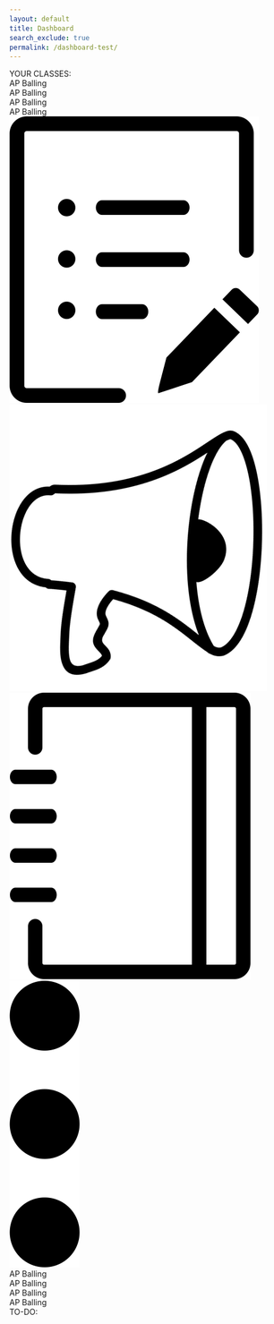 ```yaml
---
layout: default
title: Dashboard
search_exclude: true
permalink: /dashboard-test/
---
```


<div class="dashboard-container">
    <div class="user-classes">
        <div class="title-container">YOUR CLASSES:</div> <!-- arrgh!! -->
        <div class="class-container">
            <div class="class-row">
                <div class="class-item">
                    <div class="class-name">AP Balling</div>
                    <div class="class-buttons"></div>
                </div>
                <div class="class-item">
                    <div class="class-name">AP Balling</div>
                    <div class="class-buttons"></div>
                </div>
                <div class="class-item">
                    <div class="class-name">AP Balling</div>
                    <div class="class-buttons"></div>
                </div>
            </div>
            <div class="class-row">
                <div class="class-item">
                    <div class="class-name">AP Balling</div>
                    <div class="class-buttons">
                        <img src="../images/icons/assignment-icon.png" title="Assignments">
                        <img src="../images/icons/speaker-icon.png" title="Announcements">
                        <img src="../images/icons/gradebook-icon.png" title="Grades">
                        <img src="../images/icons/ellipsis-v-icon.png" title="Options">
                    </div>
                </div>
                <div class="class-item">
                    <div class="class-name">AP Balling</div>
                    <div class="class-buttons"></div>
                </div>
                <div class="class-item">
                    <div class="class-name">AP Balling</div>
                    <div class="class-buttons"></div>
                </div>
            </div>
            <div class="class-row">
                <div class="class-item">
                    <div class="class-name">AP Balling</div>
                    <div class="class-buttons"></div>
                </div>
                <div class="class-item">
                    <div class="class-name">AP Balling</div>
                    <div class="class-buttons"></div>
                </div>
            </div>
            <!-- tester stuff -->
        </div>
    </div>
    <div class="spacer"></div> <!-- blank area to separate -->
    <div class="user-assignments">
        <div class="assignment-dropdown-container">TO-DO:</div>
        <div class="assignment-list-container">
            <!-- Probably a table here -->
        <div>
    </div>
</div>